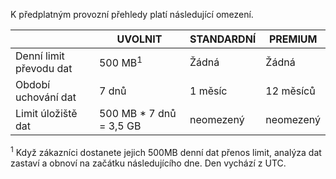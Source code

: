 <properties
   pageTitle="Provozní přehledy limity tabulky"
   description="Tento článek popisuje limity systému pro provozní přehledy."
   services="operational-insights"
   documentationCenter="NA"
   authors="bandersmsft"
   manager="jwhit"
   editor="" />
<tags
   ms.service="operational-insights"
   ms.devlang="NA"
   ms.topic="article"
   ms.tgt_pltfrm="NA"
   ms.workload="TBD"
   ms.date="07/01/2015"
   ms.author="banders" />


K předplatným provozní přehledy platí následující omezení.


|   |UVOLNIT|STANDARDNÍ|PREMIUM|
|---|---|---|---|
|Denní limit převodu dat|500 MB<sup>1</sup>|Žádná|Žádná|
|Období uchování dat|7 dnů|1 měsíc|12 měsíců|
|Limit úložiště dat|500 MB * 7 dnů = 3,5 GB|neomezený|neomezený|


<sup>1</sup> Když zákazníci dostanete jejich 500MB denní dat přenos limit, analýza dat zastaví a obnoví na začátku následujícího dne. Den vychází z UTC.
